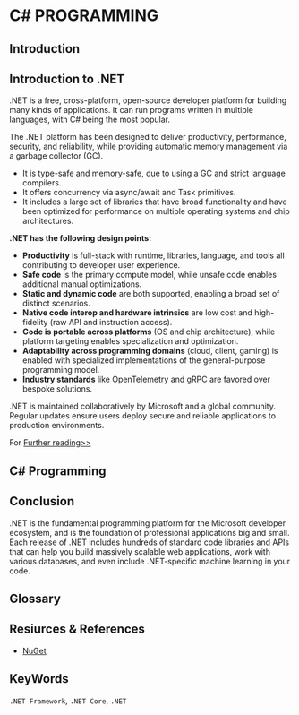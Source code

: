 # C# PROGRAMMING

## Introduction

## Introduction to .NET

.NET is a free, cross-platform, open-source developer platform for building many kinds of applications. It can run programs written in multiple languages, with C# being the most popular. 

The .NET platform has been designed to deliver productivity, performance, security, and reliability, while providing automatic memory management via a garbage collector (GC). 
- It is type-safe and memory-safe, due to using a GC and strict language compilers. 
- It offers concurrency via async/await and Task primitives. 
- It includes a large set of libraries that have broad functionality and have been optimized for performance on multiple operating systems and chip architectures.

**.NET has the following design points:**

- **Productivity** is full-stack with runtime, libraries, language, and tools all contributing to developer user experience.
- **Safe code** is the primary compute model, while unsafe code enables additional manual optimizations.
- **Static and dynamic code** are both supported, enabling a broad set of distinct scenarios.
- **Native code interop and hardware intrinsics** are low cost and high-fidelity (raw API and instruction access).
- **Code is portable across platforms** (OS and chip architecture), while platform targeting enables specialization and optimization.
- **Adaptability across programming domains** (cloud, client, gaming) is enabled with specialized implementations of the general-purpose programming model.
- **Industry standards** like OpenTelemetry and gRPC are favored over bespoke solutions.

.NET is maintained collaboratively by Microsoft and a global community. Regular updates ensure users deploy secure and reliable applications to production environments.

For [Further reading>>](https://learn.microsoft.com/en-gb/dotnet/core/introduction?WT.mc_id=dotnet-35129-website)

## C# Programming

## Conclusion

.NET is the fundamental programming platform for the Microsoft developer ecosystem, and is the foundation of professional applications big and small. Each release of .NET includes hundreds of standard code libraries and APIs that can help you build massively scalable web applications, work with various databases, and even include .NET-specific machine learning in your code. 

## Glossary

## Resiurces & References

- [NuGet](https://www.nuget.org/)

## KeyWords

``.NET Framework``, ``.NET Core``, ``.NET``
